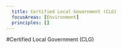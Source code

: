 ```yaml
---
  title: Certified Local Government (CLG)
  focusAreas: [Environment]
  principles: []
---
```

#Certified Local Government (CLG)